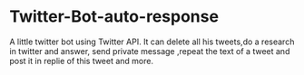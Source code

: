 # Twitter-Bot-auto-response

A little twitter bot using Twitter API. It can delete all his tweets,do a research in twitter and answer, send private message ,repeat the text of a tweet and post it in replie of this tweet and more.
